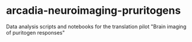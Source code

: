 # arcadia-neuroimaging-pruritogens
 Data analysis scripts and notebooks for the translation pilot "Brain imaging of puritogen responses"
